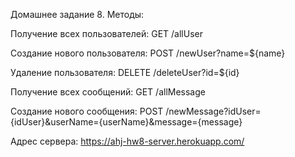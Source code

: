 Домашнее задание 8. Методы:

Получение всех пользователей:
GET /allUser

Создание нового пользователя:
POST /newUser?name=${name}

Удаление пользователя:
DELETE /deleteUser?id=${id}

Получение всех сообщений:
GET /allMessage

Создание нового сообщения:
POST /newMessage?idUser={idUser}&userName={userName}&message={message}

Адрес сервера:
https://ahj-hw8-server.herokuapp.com/